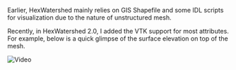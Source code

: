 Earlier, HexWatershed mainly relies on GIS Shapefile and some IDL scripts for visualization due to the nature of unstructured mesh.

Recently, in HexWatershed 2.0, I added the VTK support for most attributes. For example, below is a quick glimpse of the surface elevation on top of the mesh.

![Video](https://youtu.be/Vuqz3hdRK0s?raw=true)